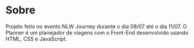 # Sobre
Projeto feito no evento NLW Journey durante o dia 08/07 até o dia 11/07. O Planner é um planejador de viagens com o Front-End desenvolvido usando HTML, CSS e JavaScript.